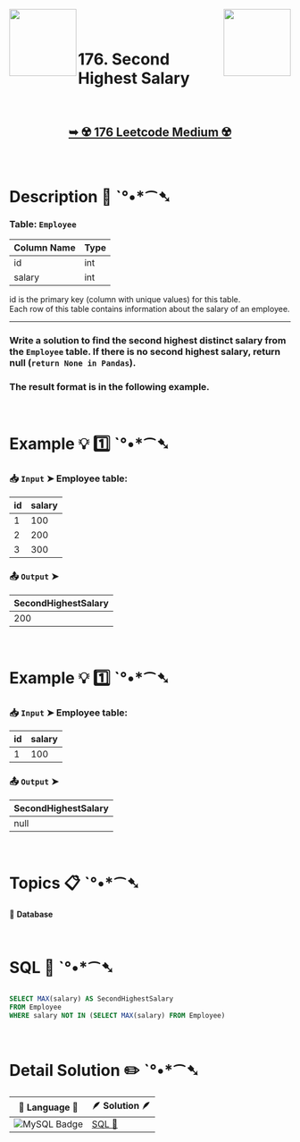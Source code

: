 
[<img align="left" src ="https://github.com/user-attachments/assets/c5e05cce-05ba-4f7d-8cea-67dc1112ab98" width = "120px" />](https://github.com/Prakhar-002/LEETCODE/tree/main/%F0%9F%93%9A%20Study%20%F0%9F%8E%A7%20Plan%20%F0%9F%91%A8%F0%9F%8F%BB%E2%80%8D%F0%9F%92%BB/%F0%9F%93%A6%20SQL%2050%20-%20%F0%9F%8C%BD%20Crack%20SQL%20Interview/%F0%9F%94%AC%20Examine%20Thoroughly%20%F0%9F%A7%AC/07%20Advanced%20String%20Functions%20%26%20Regex%20%26%20Clause/Day%20%E2%9E%BA%2046%20%F0%9F%8C%BD%20196.%20Delete%20Duplicate%20Emails)
[<img align="right" src ="https://github.com/user-attachments/assets/6614aa7c-a424-4349-b963-2111d9e9aa0d" width = "120px" />](https://github.com/Prakhar-002/LEETCODE/tree/main/%F0%9F%93%9A%20Study%20%F0%9F%8E%A7%20Plan%20%F0%9F%91%A8%F0%9F%8F%BB%E2%80%8D%F0%9F%92%BB/%F0%9F%93%A6%20SQL%2050%20-%20%F0%9F%8C%BD%20Crack%20SQL%20Interview/%F0%9F%94%AC%20Examine%20Thoroughly%20%F0%9F%A7%AC/07%20Advanced%20String%20Functions%20%26%20Regex%20%26%20Clause/Day%20%E2%9E%BA%2048%20%F0%9F%8C%BD%201484.%20Group%20Sold%20Products%20By%20The%20Date)

</br>
</br>

# 176. Second Highest Salary

</br>

<h2 align="center"> 

<a href="https://leetcode.com/problems/second-highest-salary/description/?envType=study-plan-v2&envId=top-sql-50"><strong>➥ ☢️ 176 Leetcode Medium ☢️ </strong></a>
</h2>

</br>

# Description 📜 ˋ°•*⁀➷

### Table: `Employee`

| Column Name | Type |
|-------------|------|
| id          | int  |
| salary      | int  |

id is the primary key (column with unique values) for this table.</br>
Each row of this table contains information about the salary of an employee.

---

### Write a solution to find the second highest distinct salary from the `Employee` table. If there is no second highest salary, return null (`return None in Pandas`).

### The result format is in the following example.

</br>

# Example 💡 1️⃣ ˋ°•*⁀➷

  ### 📥 `Input`  ➤ Employee table:

| id | salary |
| -- | ------ |
| 1  | 100    |
| 2  | 200    |
| 3  | 300    |

  ### 📤 `Output`  ➤

| SecondHighestSalary |
| ------------------- |
| 200                 |

</br>

# Example 💡 1️⃣ ˋ°•*⁀➷

  ### 📥 `Input`  ➤ Employee table:

| id | salary |
| -- | ------ |
| 1  | 100    |

  ### 📤 `Output`  ➤

| SecondHighestSalary |
| ------------------- |
| null                |

</br>

# Topics 📋 ˋ°•*⁀➷

🔸 **Database**  </br>

</br>

# SQL 🕍 ˋ°•*⁀➷

```sql

SELECT MAX(salary) AS SecondHighestSalary 
FROM Employee
WHERE salary NOT IN (SELECT MAX(salary) FROM Employee)

```

</br>

# Detail Solution ✏️ ˋ°•*⁀➷

| 📒 Language 📒  | 🪶 Solution 🪶 |
| ------------- | ------------- |
|  ![MySQL Badge](https://img.shields.io/badge/MySQL-4479A1?logo=mysql&logoColor=fff&style=for-the-badge)  | [SQL 🕍](https://github.com/Prakhar-002/LEETCODE/blob/main/%F0%9F%93%9A%20Study%20%F0%9F%8E%A7%20Plan%20%F0%9F%91%A8%F0%9F%8F%BB%E2%80%8D%F0%9F%92%BB/%F0%9F%93%A6%20SQL%2050%20-%20%F0%9F%8C%BD%20Crack%20SQL%20Interview/%F0%9F%94%AC%20Examine%20Thoroughly%20%F0%9F%A7%AC/07%20Advanced%20String%20Functions%20%26%20Regex%20%26%20Clause/Day%20%E2%9E%BA%2047%20%F0%9F%8C%BD%20176.%20Second%20Highest%20Salary/%F0%9F%95%8D%20SQL%20-%20176.%20Second%20Highest%20Salary.sql) |